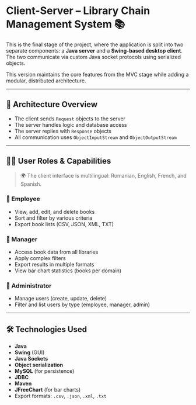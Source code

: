 # Client-Server – Library Chain Management System 📚

This is the final stage of the project, where the application is split into two separate components: a **Java server** and a **Swing-based desktop client**. The two communicate via custom Java socket protocols using serialized objects.

This version maintains the core features from the MVC stage while adding a modular, distributed architecture.

---

## 🔗 Architecture Overview

- The client sends `Request` objects to the server
- The server handles logic and database access
- The server replies with `Response` objects
- All communication uses `ObjectInputStream` and `ObjectOutputStream`

---

## 🧑‍💼 User Roles & Capabilities

> 🌍 The client interface is multilingual: Romanian, English, French, and Spanish.

### 🔹 Employee
- View, add, edit, and delete books
- Sort and filter by various criteria
- Export book lists (CSV, JSON, XML, TXT)

### 🔹 Manager
- Access book data from all libraries
- Apply complex filters
- Export results in multiple formats
- View bar chart statistics (books per domain)

### 🔹 Administrator
- Manage users (create, update, delete)
- Filter and list users by type (employee, manager, admin)

---

## 🛠️ Technologies Used

- **Java**
- **Swing** (GUI)
- **Java Sockets**
- **Object serialization**
- **MySQL** (for persistence)
- **JDBC**
- **Maven**
- **JFreeChart** (for bar charts)
- Export formats: `.csv`, `.json`, `.xml`, `.txt`

